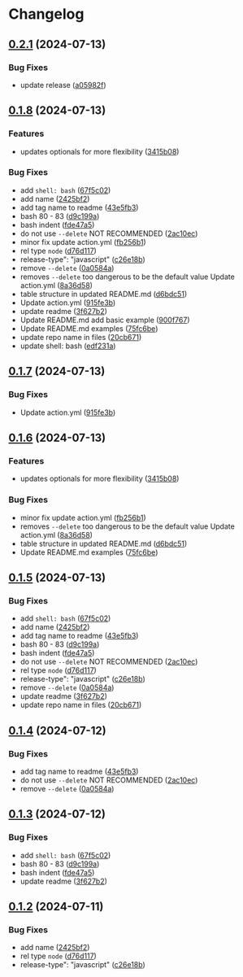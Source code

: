 # Changelog

## [0.2.1](https://github.com/devuri/rdx-release-deployer-action/compare/v0.1.8...v0.2.1) (2024-07-13)


### Bug Fixes

* update release ([a05982f](https://github.com/devuri/rdx-release-deployer-action/commit/a05982f1f0ff66acb696f543ee6f6e54500f995d))

## [0.1.8](https://github.com/devuri/rdx-release-deployer-action/compare/v0.1.7...v0.1.8) (2024-07-13)


### Features

* updates optionals for more flexibility ([3415b08](https://github.com/devuri/rdx-release-deployer-action/commit/3415b08f8933719ee8c0a98ed31bafc1669063de))


### Bug Fixes

* add `shell: bash` ([67f5c02](https://github.com/devuri/rdx-release-deployer-action/commit/67f5c02c42d766b43e5c4351058bcbe0d66489ed))
* add name ([2425bf2](https://github.com/devuri/rdx-release-deployer-action/commit/2425bf2d2552573e9f72d5b7fd2e89938433319c))
* add tag name to readme ([43e5fb3](https://github.com/devuri/rdx-release-deployer-action/commit/43e5fb3593f7bdacc681ccbf3c738cd1a41859be))
* bash 80 - 83 ([d9c199a](https://github.com/devuri/rdx-release-deployer-action/commit/d9c199a34f4a0d76cb045c1426f200af1540e4e2))
* bash indent ([fde47a5](https://github.com/devuri/rdx-release-deployer-action/commit/fde47a5b0279d97201c531886d2cda512621d9e9))
* do not use `--delete` NOT RECOMMENDED ([2ac10ec](https://github.com/devuri/rdx-release-deployer-action/commit/2ac10ec8e05f85eeb943526b89c19ebec38802b7))
* minor fix update action.yml ([fb256b1](https://github.com/devuri/rdx-release-deployer-action/commit/fb256b1de0ca10611d250fba6f858217e132d5c8))
* rel type `node` ([d76d117](https://github.com/devuri/rdx-release-deployer-action/commit/d76d117acb7e1ba5c4be8e2aed34487f1823b3aa))
* release-type": "javascript" ([c26e18b](https://github.com/devuri/rdx-release-deployer-action/commit/c26e18b6f5fb9e645d780135328bd189d99b3d32))
* remove `--delete` ([0a0584a](https://github.com/devuri/rdx-release-deployer-action/commit/0a0584ac35c4925507a52ddafdd16e7056b7f3cc))
* removes `--delete` too dangerous to be the default value Update action.yml ([8a36d58](https://github.com/devuri/rdx-release-deployer-action/commit/8a36d58b0b035f49569e13a5db617b4c37e51c82))
* table structure in updated README.md ([d6bdc51](https://github.com/devuri/rdx-release-deployer-action/commit/d6bdc51effa7c6c8b2f5829cec3e5a97f8538d62))
* Update action.yml ([915fe3b](https://github.com/devuri/rdx-release-deployer-action/commit/915fe3bb1b12490d02c922286458e9377a0ce455))
* update readme ([3f627b2](https://github.com/devuri/rdx-release-deployer-action/commit/3f627b29ded49a0a6269385e04a728367be831e1))
* Update README.md add basic example ([900f767](https://github.com/devuri/rdx-release-deployer-action/commit/900f7675c5a670d6e78eeb33b4221ae91f08b95d))
* Update README.md examples ([75fc6be](https://github.com/devuri/rdx-release-deployer-action/commit/75fc6be29ebe34632fc2a495c9703fd309c2f3ee))
* update repo name in files ([20cb671](https://github.com/devuri/rdx-release-deployer-action/commit/20cb6712ef387a1d9ff0c101cccbe5d8b61a460d))
* update shell: bash ([edf231a](https://github.com/devuri/rdx-release-deployer-action/commit/edf231ae27e6b42a73d96bae37b9387b37c44294))

## [0.1.7](https://github.com/devuri/rdx-release-deployer-action/compare/rdx-release-deployer-action-v0.1.6...rdx-release-deployer-action-v0.1.7) (2024-07-13)


### Bug Fixes

* Update action.yml ([915fe3b](https://github.com/devuri/rdx-release-deployer-action/commit/915fe3bb1b12490d02c922286458e9377a0ce455))

## [0.1.6](https://github.com/devuri/rdx-release-deployer-action/compare/rdx-release-deployer-action-v0.1.5...rdx-release-deployer-action-v0.1.6) (2024-07-13)


### Features

* updates optionals for more flexibility ([3415b08](https://github.com/devuri/rdx-release-deployer-action/commit/3415b08f8933719ee8c0a98ed31bafc1669063de))


### Bug Fixes

* minor fix update action.yml ([fb256b1](https://github.com/devuri/rdx-release-deployer-action/commit/fb256b1de0ca10611d250fba6f858217e132d5c8))
* removes `--delete` too dangerous to be the default value Update action.yml ([8a36d58](https://github.com/devuri/rdx-release-deployer-action/commit/8a36d58b0b035f49569e13a5db617b4c37e51c82))
* table structure in updated README.md ([d6bdc51](https://github.com/devuri/rdx-release-deployer-action/commit/d6bdc51effa7c6c8b2f5829cec3e5a97f8538d62))
* Update README.md examples ([75fc6be](https://github.com/devuri/rdx-release-deployer-action/commit/75fc6be29ebe34632fc2a495c9703fd309c2f3ee))

## [0.1.5](https://github.com/devuri/rd-release-deployer-action/compare/rdx-release-deployer-action-v0.1.4...rdx-release-deployer-action-v0.1.5) (2024-07-13)


### Bug Fixes

* add `shell: bash` ([67f5c02](https://github.com/devuri/rd-release-deployer-action/commit/67f5c02c42d766b43e5c4351058bcbe0d66489ed))
* add name ([2425bf2](https://github.com/devuri/rd-release-deployer-action/commit/2425bf2d2552573e9f72d5b7fd2e89938433319c))
* add tag name to readme ([43e5fb3](https://github.com/devuri/rd-release-deployer-action/commit/43e5fb3593f7bdacc681ccbf3c738cd1a41859be))
* bash 80 - 83 ([d9c199a](https://github.com/devuri/rd-release-deployer-action/commit/d9c199a34f4a0d76cb045c1426f200af1540e4e2))
* bash indent ([fde47a5](https://github.com/devuri/rd-release-deployer-action/commit/fde47a5b0279d97201c531886d2cda512621d9e9))
* do not use `--delete` NOT RECOMMENDED ([2ac10ec](https://github.com/devuri/rd-release-deployer-action/commit/2ac10ec8e05f85eeb943526b89c19ebec38802b7))
* rel type `node` ([d76d117](https://github.com/devuri/rd-release-deployer-action/commit/d76d117acb7e1ba5c4be8e2aed34487f1823b3aa))
* release-type": "javascript" ([c26e18b](https://github.com/devuri/rd-release-deployer-action/commit/c26e18b6f5fb9e645d780135328bd189d99b3d32))
* remove `--delete` ([0a0584a](https://github.com/devuri/rd-release-deployer-action/commit/0a0584ac35c4925507a52ddafdd16e7056b7f3cc))
* update readme ([3f627b2](https://github.com/devuri/rd-release-deployer-action/commit/3f627b29ded49a0a6269385e04a728367be831e1))
* update repo name in files ([20cb671](https://github.com/devuri/rd-release-deployer-action/commit/20cb6712ef387a1d9ff0c101cccbe5d8b61a460d))

## [0.1.4](https://github.com/devuri/rd-web-app-release-deployer-action/compare/rd-web-app-release-deployer-action-v0.1.3...rd-web-app-release-deployer-action-v0.1.4) (2024-07-12)


### Bug Fixes

* add tag name to readme ([43e5fb3](https://github.com/devuri/rd-web-app-release-deployer-action/commit/43e5fb3593f7bdacc681ccbf3c738cd1a41859be))
* do not use `--delete` NOT RECOMMENDED ([2ac10ec](https://github.com/devuri/rd-web-app-release-deployer-action/commit/2ac10ec8e05f85eeb943526b89c19ebec38802b7))
* remove `--delete` ([0a0584a](https://github.com/devuri/rd-web-app-release-deployer-action/commit/0a0584ac35c4925507a52ddafdd16e7056b7f3cc))

## [0.1.3](https://github.com/devuri/rd-web-app-release-deployer-action/compare/rd-web-app-release-deployer-action-v0.1.2...rd-web-app-release-deployer-action-v0.1.3) (2024-07-12)


### Bug Fixes

* add `shell: bash` ([67f5c02](https://github.com/devuri/rd-web-app-release-deployer-action/commit/67f5c02c42d766b43e5c4351058bcbe0d66489ed))
* bash 80 - 83 ([d9c199a](https://github.com/devuri/rd-web-app-release-deployer-action/commit/d9c199a34f4a0d76cb045c1426f200af1540e4e2))
* bash indent ([fde47a5](https://github.com/devuri/rd-web-app-release-deployer-action/commit/fde47a5b0279d97201c531886d2cda512621d9e9))
* update readme ([3f627b2](https://github.com/devuri/rd-web-app-release-deployer-action/commit/3f627b29ded49a0a6269385e04a728367be831e1))

## [0.1.2](https://github.com/devuri/rd-web-app-release-deployer-action/compare/rd-web-app-release-deployer-action-v0.1.1...rd-web-app-release-deployer-action-v0.1.2) (2024-07-11)


### Bug Fixes

* add name ([2425bf2](https://github.com/devuri/rd-web-app-release-deployer-action/commit/2425bf2d2552573e9f72d5b7fd2e89938433319c))
* rel type `node` ([d76d117](https://github.com/devuri/rd-web-app-release-deployer-action/commit/d76d117acb7e1ba5c4be8e2aed34487f1823b3aa))
* release-type": "javascript" ([c26e18b](https://github.com/devuri/rd-web-app-release-deployer-action/commit/c26e18b6f5fb9e645d780135328bd189d99b3d32))
